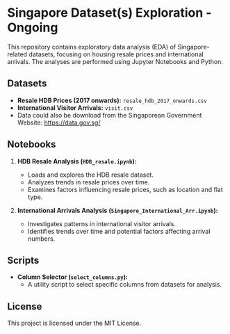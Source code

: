 # Singapore Dataset(s) Exploration - Ongoing

This repository contains exploratory data analysis (EDA) of Singapore-related datasets, focusing on housing resale prices and international arrivals. The analyses are performed using Jupyter Notebooks and Python.

## Datasets

- **Resale HDB Prices (2017 onwards):** `resale_hdb_2017_onwards.csv`
- **International Visitor Arrivals:** `visit.csv`
- Data could also be download from the Singaporean Government Website: https://data.gov.sg/ 

## Notebooks

1. **HDB Resale Analysis (`HDB_resale.ipynb`):**
   - Loads and explores the HDB resale dataset.
   - Analyzes trends in resale prices over time.
   - Examines factors influencing resale prices, such as location and flat type.

2. **International Arrivals Analysis (`Singapore_International_Arr.ipynb`):**
   - Investigates patterns in international visitor arrivals.
   - Identifies trends over time and potential factors affecting arrival numbers.

## Scripts

- **Column Selector (`select_columns.py`):**
  - A utility script to select specific columns from datasets for analysis.

## License

This project is licensed under the MIT License.
